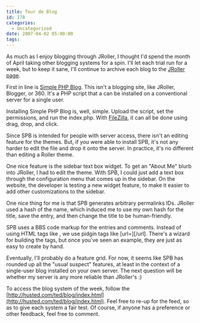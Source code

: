 ```yaml
---
title: Tour de Blog
id: 178
categories:
  - Uncategorized
date: 2007-04-02 05:00:00
tags:
---
```


As much as I enjoy blogging through JRoller, I thought I'd spend the month of April taking other blogging systems for a spin. I'll let each trial run for a week, but to keep it sane, I'll continue to archive each blog to the [JRoller page](http://jroller.com/page/TedHusted).

First in line is [Simple PHP Blog](http://www.simplephpblog.com/). This isn't a blogging site, like JRoller, Blogger, or 360\. It's a PHP script that a can be installed on a conventional server for a single user.

Installing Simple PHP Blog is, well, simple. Upload the script, set the permissions, and run the index.php. With [FileZilla](http://filezilla.sourceforge.net/), it can all be done using drag, drop, and click.

Since SPB is intended for people with server access, there isn't an editing feature for the themes. But, if you were able to install SPB, it's not any harder to edit the file and drop it onto the server. In practice, it's no different than editing a Roller theme.

One nice feature is the sidebar text box widget. To get an "About Me" blurb into JRoller, I had to edit the theme. With SPB, I could just add a text box through the configuration menu that comes up in the sidebar. On the website, the developer is testing a new widget feature, to make it easier to add other customizations to the sidebar.

One nice thing for me is that SPB generates arbitrary permalinks IDs. JRoller used a hash of the name, which induced me to use my own hash for the title, save the entry, and then change the title to be human-friendly.

SPB uses a BBS code markup for the entries and comments. Instead of using HTML tags like , we use pidgin tags like [url=][/url]. There's a wizard for building the tags, but once you've seen an example, they are just as easy to create by hand.

Eventually, I'll probably do a feature grid. For now, it seems like SPB has rounded up all the "usual suspect" features, at least in the context of a single-user blog installed on your own server. The next question will be whether my server is any more reliable than JRoller's :)

To access the blog system of the week, follow the [http://husted.com/ted/blog/index.html](http://husted.com/ted/blog/index.html). Feel free to re-up for the feed, so as to give each system a fair test. Of course, if anyone has a preference or other feedback, feel free to comment.